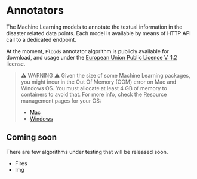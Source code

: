 # Annotators

The Machine Learning models to annotate the textual information in the disaster related data points.
Each model is available by means of HTTP API call to a dedicated endpoint.

At the moment, `Floods` annotator algorithm is publicly available for download,
and usage under the [European Union Public Licence V. 1.2](https://joinup.ec.europa.eu/collection/eupl/eupl-text-eupl-12) license.

> :warning: WARNING :warning:
> Given the size of some Machine Learning packages, you might incur in the
> Out Of Memory (OOM) error on Mac and Windows OS.
> You must allocate at least 4 GB of memory to containers to avoid that.
> For more info, check the Resource management pages for your OS:
> * [Mac](https://docs.docker.com/desktop/mac/#resources)
> * [Windows](https://docs.docker.com/desktop/windows/#resources)

## Coming soon

There are few algorithms under testing that will be released soon.

* Fires
* Img

